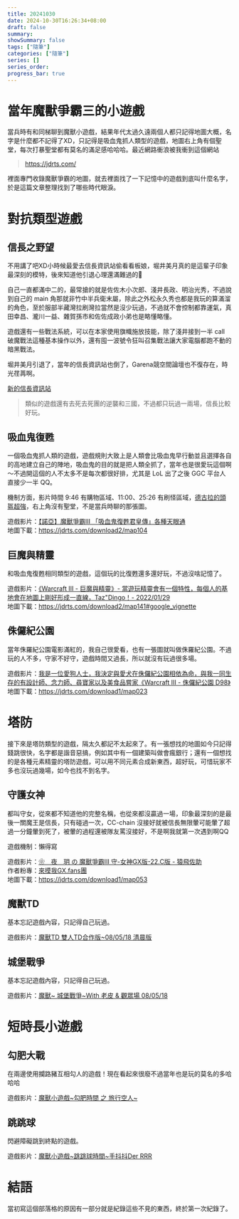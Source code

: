 ```yaml
---
title: 20241030
date: 2024-10-30T16:26:34+08:00
draft: false
summary: 
showSummary: false
tags: ["隨筆"]
categories: ["隨筆"]
series: []
series_order: 
progress_bar: true
---
```


# 當年魔獸爭霸三的小遊戲

當兵時有和同梯聊到魔獸小遊戲，結果年代太過久遠兩個人都只記得地圖大概，名字是什麼都不記得了XD，只記得是吸血鬼抓人類型的遊戲，地圖右上角有個聖堂，每次打暴聖堂都有莫名的滿足感哈哈哈。最近網路衝浪被我衝到這個網站

> https://jdrts.com/

裡面專門收錄魔獸爭霸的地圖，就去裡面找了一下記憶中的遊戲到底叫什麼名字，於是這篇文章整理找到了哪些時代眼淚。

# 對抗類型遊戲
## 信長之野望
不用講了吧XD小時候最愛去信長資訊站偷看看板娘，堀井美月真的是這輩子印象最深刻的模特，後來知道他引退心理還滿難過的🤣

自己一直都滿中二的，最常搶的就是佐佐木小次郎、淺井長政、明治光秀，不過說到自己的 main 角那就非竹中半兵衛末屬，除此之外松永久秀也都是我玩的算滿溜的角色，至於服部半藏灣拉刷灣拉當然是沒少玩過，不過就不會控制都靠運氣，真田幸昌、瀧川一益、雜賀孫市和佐佐成政小弟也是略懂略懂。

遊戲還有一些戰法系統，可以在本家使用旗幟施放技能，除了淺井接到一半 call 破魔戰法這種基本操作以外，還有囤一波號令狂叫召集戰法讓大家電腦都跑不動的暗黑戰法。

堀井美月引退了，當年的信長資訊站也倒了，Garena競空間論壇也不復存在，時光荏苒啊。

[新的信長資訊站](https://damody.github.io/AmbitionOfNobunaga/data_from_web/16.3B2/war3nobu.wltw.org/index.html)

> 類似的遊戲還有去死去死團的逆襲和三國，不過都只玩過一兩場，信長比較好玩。

## 吸血鬼復甦
一個吸血鬼抓人類的遊戲，遊戲規則大致上是人類會比吸血鬼早行動並且選擇各自的高地建立自己的陣地，吸血鬼的目的就是把人類全抓了，當年也是很愛玩這個啊～不過開這個的人不太多不是每次都很好排，尤其是 LoL 出了之後 GGC 平台人直接少一半 QQ。

機制方面，影片時間 9:46 有購物區域、11:00、25:26 有刷怪區域，[德古拉的頭盔超強](https://home.gamer.com.tw/creationDetail.php?sn=878790)，右上角沒有聖堂，不是當兵時聊的那張圖。

遊戲影片：[【諾亞】魔獸爭霸III 「吸血鬼復甦君皇傳」各種天眼通](https://www.youtube.com/watch?v=r1o0ojUMo-4)  
地圖下載：https://jdrts.com/download2/map104 

## 巨魔與精靈
和吸血鬼復甦相同類型的遊戲，這個玩的比復甦還多還好玩，不過沒啥記憶了。


遊戲影片：[《Warcraft III - 巨魔與精靈》- 當遊玩精靈會有一個特性，每個人的基地會在地圖上剛好形成一直線，Taz"Dingo！- 2022/01/29](https://www.youtube.com/watch?v=xljAm33BJq0)  
地圖下載：https://jdrts.com/download2/map141#google_vignette  

## 侏儸紀公園
當年侏羅紀公園電影滿紅的，我自己很愛看，也有一張圖就叫做侏羅紀公園。不過玩的人不多，守家不好守，遊戲時間又過長，所以就沒有玩過很多場。

遊戲影片：[我是一位愛狗人士，我決定與愛犬在侏儸紀公園相依為命，與我一同生存的有設計師、念力師、尋寶家以及美食品嘗家《Warcraft III - 侏儸紀公園 D98》](https://www.youtube.com/watch?v=dbgv7_XiY_g)  
地圖下載：https://jdrts.com/download1/map023

# 塔防
接下來是塔防類型的遊戲，隔太久都記不太起來了。有一張想找的地圖如今只記得錢跳很快，名字都是諧音惡搞，例如其中有一個建築叫做會瘋銀行；還有一個想找的是各種元素精靈的塔防遊戲，可以用不同元素合成新東西，超好玩，可惜玩家不多也沒玩過幾場，如今也找不到名字。

## 守護女神
都叫守女，從來都不知道他的完整名稱，也從來都沒贏過一場，印象最深刻的是最後一關魔王是信長，只有碰過一次，CC-chain 沒接好就被信長無限暈可能暈了超過一分鐘暈到死了，被暈的過程還被隊友罵沒接好，不是啊我就第一次遇到啊QQ

遊戲機制：懶得寫

遊戲影片：[❀　夜　玥 の 魔獸爭霸III 守-女神GX版-22.C版 - 猿飛佐助](https://www.youtube.com/watch?app=desktop&v=ZUfH9G91EEw)  
作者粉專：[來摸我GX.fans團 ](https://www.facebook.com/DefendsGX.fans)  
地圖下載：https://jdrts.com/download1/map053  

## 魔獸TD
基本忘記遊戲內容，只記得自己玩過。

遊戲影片：[魔獸TD 雙人TD合作版~08/05/18 清晨版](https://www.youtube.com/watch?v=F08u7SZ0j7c)


## 城堡戰爭
基本忘記遊戲內容，只記得自己玩過。

遊戲影片：[魔獸~ 城堡戰爭~With 老皮 & 觀眾場 08/05/18](https://www.youtube.com/watch?v=FS3gqQnmBs0&list=PLVh04p4xhOtVNqB6uFpX5gaducC_ELqnq&index=13)


# 短時長小遊戲
## 勾肥大戰
在兩邊使用攔路豬互相勾人的遊戲！現在看起來很廢不過當年也是玩的莫名的多哈哈哈

遊戲影片：[魔獸小遊戲~勾肥時間 之 旅行空人~](https://www.youtube.com/watch?v=JqfJotKabq0&list=PLVh04p4xhOtVNqB6uFpX5gaducC_ELqnq&index=5)

## 跳跳球
閃避障礙跳到終點的遊戲。

遊戲影片：[魔獸小遊戲~跳跳球時間~手抖抖Der RRR](https://www.youtube.com/watch?v=uAOtEHu5DWI&list=PLVh04p4xhOtVNqB6uFpX5gaducC_ELqnq&index=7)

# 結語
當初寫這個部落格的原因有一部分就是紀錄這些不見的東西，終於第一次紀錄了。